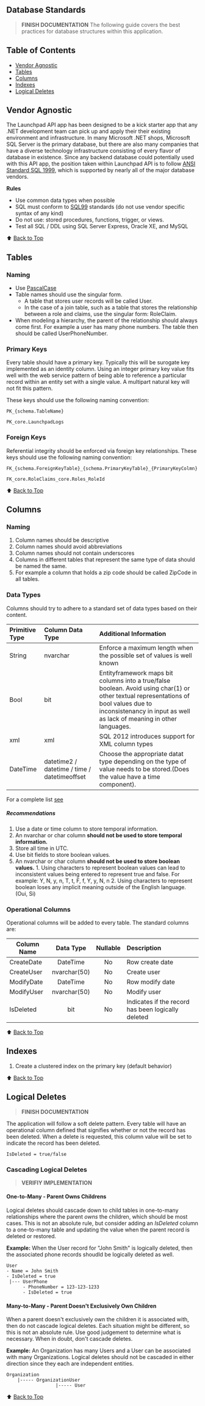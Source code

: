 ## Database Standards
> __FINISH DOCUMENTATION__
The following guide covers the best practices for database structures within this application. 

## Table of Contents
* [Vendor Agnostic](#vendor-agnostic)
* [Tables](#tables)
* [Columns](#columns)
* [Indexes](#indexes)
* [Logical Deletes](#logical-deletes)

## Vendor Agnostic
The Launchpad API app has been designed to be a kick starter app that any .NET development team can pick up and apply their their existing environment and infrastructure. In many Microsoft .NET shops, Microsoft SQL Server is the primary database, but there are also many companies that have a diverse technology infrastructure consisting of every flavor of database in existence. Since any backend database could potentially used with this API app, the position taken within Launchpad API is to follow [ANSI Standard SQL 1999](https://en.wikipedia.org/wiki/SQL:1999), which is supported by nearly all of the major database vendors.  

__Rules__
* Use common data types when possible
* SQL must conform to [SQL99](https://en.wikipedia.org/wiki/SQL:1999) standards (do not use vendor specific syntax of any kind)
* Do not use: stored procedures, functions, trigger, or views. 
* Test all SQL / DDL using SQL Server Express, Oracle XE, and MySQL

:arrow_up: [Back to Top](#table-of-contents)

## Tables

### Naming
* Use [PascalCase](https://en.wikipedia.org/wiki/PascalCase)
* Table names should use the singular form. 
  - A table that stores user records will be called User. 
  - In the case of a join table, such as a table that stores the relationship between a role and claims, use the singular form: RoleClaim.
* When modeling a hierarchy, the parent of the relationship should always come first. For example a user has many phone numbers. The table then should be called UserPhoneNumber.
 
### Primary Keys
Every table should have a primary key. Typically this will be surogate key implemented as an identity column. Using an integer primary key value fits well with the web service pattern of being able to reference a particular record within an entity set with a single value. A multipart natural key will not fit this pattern.

These keys should use the following naming convention:

```
PK_{schema.TableName}

PK_core.LaunchpadLogs

```

### Foreign Keys
Referential integrity should be enforced via foreign key relationships. These keys should use the following naming convention:

```
FK_{schema.ForeignKeyTable}_{schema.PrimaryKeyTable}_{PrimaryKeyColmn}

FK_core.RoleClaims_core.Roles_RoleId

```

:arrow_up: [Back to Top](#table-of-contents)

## Columns 

### Naming
1. Column names should be descriptive
2. Column names should avoid abbreviations
3. Column names should not contain underscores
4. Columns in different tables that represent the same type of data should be named the same.
1. For example a column that holds a zip code should be called ZipCode in all tables. 

### Data Types
Columns should try to adhere to a standard set of data types based on their content.

|Primitive Type | Column Data Type | Additional Information
|:----|:----|:----|
|String | nvarchar | Enforce a maximum length when the possible set of values is well known|
| Bool | bit | Entityframework maps bit columns into a true/false boolean. Avoid using char(1) or other textual representations of bool values due to inconsistenancy in input as well as lack of meaning in other languages.|
| xml | xml | SQL 2012 introduces support for XML column types|
| DateTime | datetime2 / datetime / time / datetimeoffset | Choose the appropriate datat type depending on the type of value needs to be stored.(Does the value have a time component).   

For a complete list [see](https://msdn.microsoft.com/en-us/library/cc716729(v=vs.110).aspx)

##### Recommendations

1. Use a date or time column to store temporal information. 
  1. An nvarchar or char column **should not be used to store temporal information.** 
2. Store all time in UTC. 
3. Use bit fields to store boolean values. 
  1. An nvarchar or char column **should not be used to store boolean values.** 
    1. Using characters to represent boolean values can lead to inconsistent values being entered to represent true and false. For example: Y, N, y, n, T, t, F, f, Y, y, N, n
    2. Using characters to represent boolean loses any implicit meaning outside of the English language. (Oui, Si)
   

### Operational Columns
Operational columns will be added to every table. The standard columns are:

| Column Name | Data Type | Nullable | Description
| ------------- |:-------------:| :-----:| :-----|
| CreateDate | DateTime | No | Row create date|
| CreateUser | nvarchar(50) | No | Create user |
| ModifyDate | DateTime | No | Row modify date | 
| ModifyUser | nvarchar(50) | No | Modify user |
| IsDeleted  | bit | No | Indicates if the record has been logically deleted|

:arrow_up: [Back to Top](#table-of-contents)

## Indexes
1. Create a clustered index on the primary key  (default behavior) 

:arrow_up: [Back to Top](#table-of-contents)

## Logical Deletes
> __FINISH DOCUMENTATION__

The application will follow a soft delete pattern. Every table will have an operational column defined that signifies whether or not the record has been deleted. When a delete is requested, this column value will be set to indicate the record has been deleted.

```
IsDeleted = true/false
```

### Cascading Logical Deletes
> __VERIFIY IMPLEMENTATION__

#### One-to-Many - Parent Owns Childrens
Logical deletes should cascade down to child tables in one-to-many relationships where the parent _owns_ the children, which should be most cases. This is not an absolute rule, but consider adding an _IsDeleted_ column to a one-to-many table and updating the value when the parent record is deleted or restored. 

__Example:__ When the User record for "John Smith" is logically deleted, then the associated phone records shoudld be logically deleted as well. 
```
User
- Name = John Smith
- IsDeleted = true
 |--- UserPhone
      - PhoneNumber = 123-123-1233
      - IsDeleted = true
```

#### Many-to-Many - Parent Doesn't Exclusively Own Children
When a parent doesn't exclusively own the children it is associated with, then do not cascade logical deletes. Each situation might be different, so this is not an absolute rule. Use good judgement to determine what is necessary. When in doubt, don't cascade deletes.

__Example:__ An Organization has many Users and a User can be associated with many Organizations. Logical deletes should not be cascaded in either direction since they each are independent entities. 
```
Organization 
    |----- OrganizationUser
                  |----- User
```

:arrow_up: [Back to Top](#table-of-contents)
